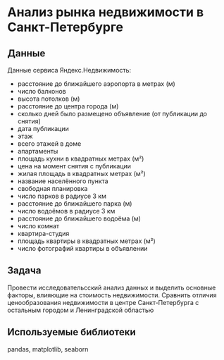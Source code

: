 # Анализ рынка недвижимости в Санкт-Петербурге

## Данные
Данные сервиса Яндекс.Недвижимость:

- расстояние до ближайшего аэропорта в метрах (м)
- число балконов
- высота потолков (м)
- расстояние до центра города (м)
- сколько дней было размещено объявление (от публикации до снятия)
- дата публикации
- этаж
- всего этажей в доме
- апартаменты 
- площадь кухни в квадратных метрах (м²)
- цена на момент снятия с публикации
- жилая площадь в квадратных метрах (м²)
- название населённого пункта
- свободная планировка 
- число парков в радиусе 3 км
- расстояние до ближайшего парка (м)
- число водоёмов в радиусе 3 км
- расстояние до ближайшего водоёма (м)
- число комнат
- квартира-студия 
- площадь квартиры в квадратных метрах (м²)
- число фотографий квартиры в объявлении

## Задача
Провести исследовательсский анализ данных и выделить основные факторы, влияющие на стоимость недвижимости. Сравнить отличия ценообразования недвижимости в центре Санкт-Петербурга с остальным городом и Ленинградской областью

## Используемые библиотеки
pandas, matplotlib, seaborn
